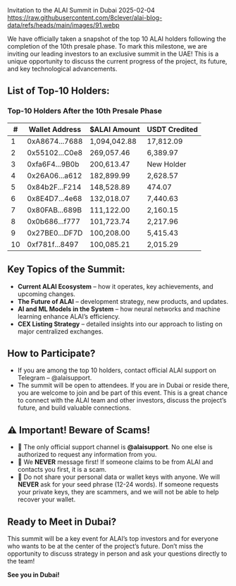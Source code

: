 Invitation to the ALAI Summit in Dubai
2025-02-04
https://raw.githubusercontent.com/8clever/alai-blog-data/refs/heads/main/images/91.webp

We have officially taken a snapshot of the top 10 ALAI holders following the completion of the 10th presale phase. To mark this milestone, we are inviting our leading investors to an exclusive summit in the UAE! This is a unique opportunity to discuss the current progress of the project, its future, and key technological advancements.

## List of Top-10 Holders:
### Top-10 Holders After the 10th Presale Phase

| #  | Wallet Address      | $ALAI Amount  | USDT Credited |
|----|---------------------|---------------|---------------|
| 1  | 0xA8674...7688     | 1,094,042.88  | 17,812.09     |
| 2  | 0x55102...C0e8    | 269,057.46    | 6,389.97      |
| 3  | 0xfa6F4...9B0b     | 200,613.47    | New Holder    |
| 4  | 0x26A06...a612      | 182,899.99    | 2,628.57      |
| 5  | 0x84b2F...F214      | 148,528.89    | 474.07        |
| 6  | 0x8E4D7...4e68    | 132,018.07    | 7,440.63      |
| 7  | 0x80FAB...689B   | 111,122.00    | 2,160.15      |
| 8  | 0x0b686...f777     | 101,723.74    | 2,217.96      |
| 9  | 0x27BE0...DF7D     | 100,208.00    | 5,415.43      |
| 10 | 0xf781f...8497    | 100,085.21    | 2,015.29      |

## Key Topics of the Summit:
- **Current ALAI Ecosystem** – how it operates, key achievements, and upcoming changes.
- **The Future of ALAI** – development strategy, new products, and updates.
- **AI and ML Models in the System** – how neural networks and machine learning enhance ALAI’s efficiency.
- **CEX Listing Strategy** – detailed insights into our approach to listing on major centralized exchanges.

## How to Participate?
- If you are among the top 10 holders, contact official ALAI support on Telegram – @alaisupport.
- The summit will be open to attendees. If you are in Dubai or reside there, you are welcome to join and be part of this event. This is a great chance to connect with the ALAI team and other investors, discuss the project’s future, and build valuable connections.

## ⚠ Important! Beware of Scams!
- 🚨 The only official support channel is **@alaisupport**. No one else is authorized to request any information from you.
- 🚨 We **NEVER** message first! If someone claims to be from ALAI and contacts you first, it is a scam.
- 🚨 Do not share your personal data or wallet keys with anyone. We will **NEVER** ask for your seed phrase (12-24 words). If someone requests your private keys, they are scammers, and we will not be able to help recover your wallet.

## Ready to Meet in Dubai?
This summit will be a key event for ALAI’s top investors and for everyone who wants to be at the center of the project’s future. Don’t miss the opportunity to discuss strategy in person and ask your questions directly to the team!

**See you in Dubai!**
